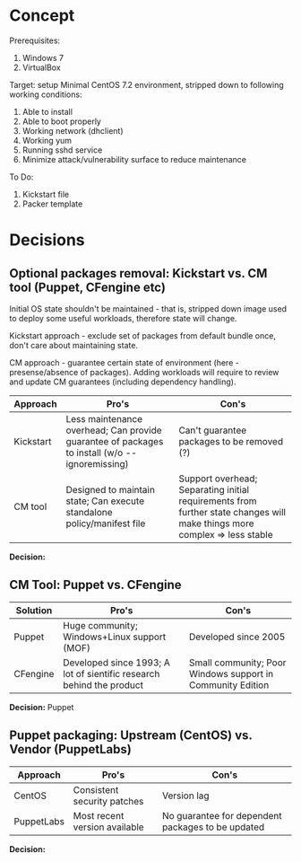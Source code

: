 # Concept
Prerequisites:

1. Windows 7
2. VirtualBox 

Target: setup Minimal CentOS 7.2 environment, stripped down to following working conditions:

1. Able to install
2. Able to boot properly
3. Working network (dhclient)
4. Working yum
5. Running sshd service
6. Minimize attack/vulnerability surface to reduce maintenance

To Do:

1. Kickstart file
2. Packer template

# Decisions

## Optional packages removal: Kickstart vs. CM tool (Puppet, CFengine etc)

Initial OS state shouldn't be maintained - that is, stripped down image used to deploy some useful workloads, therefore state will change.

Kickstart approach - exclude set of packages from default bundle once, don't care about maintaining state. 

CM approach - guarantee certain state of environment (here - presense/absence of packages). Adding workloads will require to review and update CM guarantees (including dependency handling).

|Approach|Pro's|Con's|
|---|---|---|
|Kickstart| Less maintenance overhead; Can provide guarantee of packages to install (w/o --ignoremissing) | Can't guarantee packages to be removed (?) |
|CM tool| Designed to maintain state; Can execute standalone policy/manifest file | Support overhead; Separating initial requirements from further state changes will make things more complex => less stable |

**Decision:** 

## CM Tool: Puppet vs. CFengine
|Solution|Pro's|Con's|
|---|---|---|
|Puppet| Huge community; Windows+Linux support (MOF) | Developed since 2005 |
|CFengine| Developed since 1993; A lot of sientific research behind the product | Small community; Poor Windows support in Community Edition |

**Decision:** Puppet

## Puppet packaging: Upstream (CentOS) vs. Vendor (PuppetLabs)

|Approach|Pro's|Con's|
|---|---|---|
|CentOS| Consistent security patches | Version lag |
|PuppetLabs| Most recent version available | No guarantee for dependent packages to be updated |

**Decision:**
